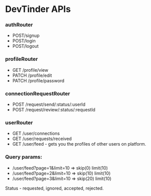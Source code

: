 # DevTinder APIs

### authRouter
- POST/signup
- POST/login
- POST/logout

### profileRouter
- GET /profile/view
- PATCH /profile/edit
- PATCH /profile/password

### connectionRequestRouter
- POST /request/send/:status/:userId
- POST /request/review/:status/:requestId

### userRouter
- GET /user/connections
- GET /user/requests/received
- GET /user/feed - gets you the profiles of other users on platform.

### Query params: 
- /user/feed?page=1&limit=10 => skip(0) limit(10)
- /user/feed?page=2&limit=10 => skip(10) limit(10)
- /user/feed?page=3&limit=10 => skip(20) limit(10)

Status - requested, ignored, accepted, rejected.
